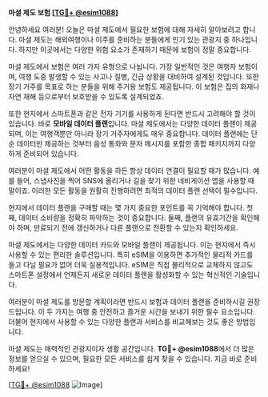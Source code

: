 **마셜 제도 보험 [[TG💪+ @esim1088](https://t.me/s/esim1088)]**

안녕하세요 여러분! 오늘은 마셜 제도에서 필요한 보험에 대해 자세히 알아보려고 합니다. 마셜 제도는 해외여행이나 이주를 준비하는 분들에게 인기 있는 관광지 중 하나입니다. 하지만 이곳에서는 다양한 위험 요소가 존재하기 때문에 보험이 정말 중요합니다.

마셜 제도에서 보험은 여러 가지 유형으로 나뉩니다. 가장 일반적인 것은 여행자 보험이며, 여행 도중 발생할 수 있는 사고나 질병, 긴급 상황을 대비하여 설계된 것입니다. 또한 장기 거주를 목표로 하는 분들을 위해 주거용 보험도 제공됩니다. 이 보험은 집의 화재나 자연 재해 등으로부터 보호받을 수 있도록 설계되었죠.

또한 현지에서 스마트폰과 같은 전자 기기를 사용하게 된다면 반드시 고려해야 할 것이 있습니다. 바로 **모바일 데이터 플랜**입니다. 마셜 제도에서는 다양한 데이터 플랜이 제공되며, 이는 여행객뿐만 아니라 장기 거주자에게도 매우 중요합니다. 데이터 플랜에는 단순 데이터만 제공하는 것부터 음성 통화와 문자 메시지를 포함한 종합 패키지까지 다양하게 준비되어 있습니다.

여러분이 마셜 제도에서 어떤 활동을 하든 항상 데이터 연결이 필요할 때가 많습니다. 예를 들어, 스냅사진을 찍어 SNS에 올리거나 길을 찾기 위한 네비게이션 앱을 사용할 때 말이죠. 이러한 모든 활동을 원활히 진행하려면 최적의 데이터 플랜 선택이 필수입니다.

현지에서 데이터 플랜을 구매할 때는 몇 가지 중요한 포인트를 꼭 기억해야 합니다. 첫째, 데이터 소비량을 정확히 파악하는 것이 중요합니다. 둘째, 플랜의 유효기간을 확인해야 하며, 만료되기 전에 갱신하거나 다른 플랜으로 전환할 수 있는지 확인하세요.

마셜 제도에서는 다양한 데이터 카드와 모바일 플랜이 제공됩니다. 이는 현지에서 즉시 사용할 수 있는 편리한 솔루션입니다. 특히 eSIM을 이용하면 추가적인 물리적 카드를 들고 다닐 필요가 없어 더욱 실용적입니다. eSIM은 직접 물리적으로 교체하지 않고도 스마트폰 설정에서 언제든지 새로운 데이터 플랜을 활성화할 수 있는 혁신적인 기술입니다.

여러분이 마셜 제도를 방문할 계획이라면 반드시 보험과 데이터 플랜을 준비하시길 권장드립니다. 이 두 가지는 여행 중 안전하고 즐거운 시간을 보내기 위한 필수 요소입니다. 더불어 현지에서 사용할 수 있는 다양한 플랜과 서비스를 비교해보는 것도 좋은 방법입니다.

마셜 제도는 매력적인 관광지이자 생활 공간입니다. **TG💪+ @esim1088**에서 더 많은 정보를 얻으실 수 있으며, 필요한 모든 서비스를 쉽게 찾을 수 있습니다. 지금 바로 준비하세요!

[[TG💪+ @esim1088](https://t.me/s/esim1088) ![Image](https://i.postimg.cc/Y0z9fWf4/image.png)]